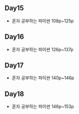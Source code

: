 ## Day15

* 혼자 공부하는 파이썬 108p~125p

## Day16

* 혼자 공부하는 파이썬 126p~137p

## Day17

* 혼자 공부하는 파이썬 140p~146p

## Day18

* 혼자 공부하는 파이썬 146p~153p
